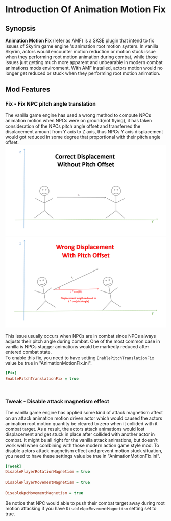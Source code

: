 # Introduction Of Animation Motion Fix 

## Synopsis
**Animation Motion Fix** (refer as AMF) is a SKSE plugin that intend to fix issues of Skyrim game engine 's animation root motion system. In vanilla Skyrim, actors would encounter motion reduction or motion stuck issue when they performing root motion animation during combat, while those issues just getting much more apparent and unbearable in modern combat animations mods environment. With AMF installed, actors motion would no longer get reduced or stuck when they performing root motion animation.

## Mod Features

### Fix - Fix NPC pitch angle translation 
The vanilla game engine has used a wrong method to compute NPCs animation motion when NPCs were on ground(not flying), it has taken consideration of the NPCs pitch angle offset and transferred the displacement amount from Y axis to Z axis, thus NPCs Y axis displacement would got reduced in some degree that proportional with their pitch angle offset.
![image1](./Slide1.png)
![image2](./Slide2.png)

This issue usually occurs when NPCs are in combat since NPCs always adjusts their pitch angle during combat.
One of the most common case in vanilla is NPCs stagger animations would be markedly reduced after entered combat state.  
To enable this fix, you need to have setting `EnablePitchTranslationFix` value be true in "AnimationMotionFix.ini".
 ```ini
 [Fix]
 EnablePitchTranslationFix = true

 ```  
<br>

 ### Tweak - Disable attack magnetism effect
The vanilla game engine has applied some kind of attack magnetism affect on an attack animation motion driven actor which would caused the actors animation root motion quantity be cleared to zero when it collided with it combat target. As a result, the actors attack animations would lost displacement and get stuck in place after collided with another actor in combat. It might be all right for the vanilla attack animations, but doesn't work well when combining with those modern action game style mod.
To disable actors attack magnetism effect and prevent motion stuck situation, you need to have these settings value be true in "AnimationMotionFix.ini".
```ini
[Tweak]
DisablePlayerRotationMagnetism = true

DisablePlayerMovementMagnetism = true

DisableNpcMovementMagnetism = true
```

Be notice that NPC would able to push their combat target away during root motion attacking if you have `DisableNpcMovementMagnetism` setting set to true.